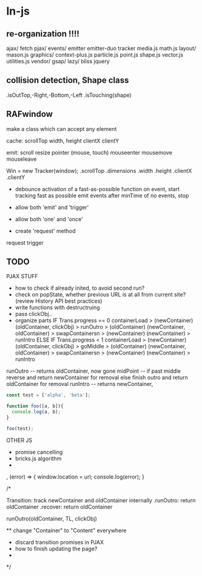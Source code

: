 # ln-js

## re-organization !!!!

ajax/
    fetch
    pjax/
events/
    emitter
    emitter-duo
    tracker
media.js
math.js
layout/
    mason.js
graphics/
    context-plus.js
    particle.js
    point.js
    shape.js
    vector.js
    utilities.js
vendor/
    gsap/
    lazy/
    bliss
    jquery

## collision detection, Shape class

.isOutTop,-Right,-Bottom,-Left
.isTouching(shape)

## RAFwindow

make a class which can accept any element

cache:
    scrollTop
    width, height
    clientX
    clientY

emit:
    scroll
    resize
    pointer (mouse, touch)
        mouseenter
        mousemove
        mouseleave

Win = new Tracker(window);
    .scrollTop
    .dimensions
    .width
    .height
    .clientX
    .clientY

- debounce activation of a fast-as-possible function
    on event, start tracking fast as possible
        emit events
    after minTime of no events, stop

- allow both 'emit' and 'trigger'
- allow both 'one' and 'once'
- create 'request' method

request
trigger


## TODO

PJAX STUFF

- how to check if already inited, to avoid second run?
- check on popState, whether previous URL is at all from current site?
    (review History API best practices)
- write functions with destructruing
- pass clickObj..
- organize parts
    IF Trans.progress == 0
        containerLoad > (newContainer)
        (oldContainer, clickObj) > runOutro > (oldContainer)
        (newContainer, oldContainer) > swapContainersn > (newContainer)
        (newContainer) > runIntro
    ELSE IF Trans.progress < 1
        containerLoad > (newContainer)
        (oldContainer, clickObj) > goMiddle > (oldContainer)
        (newContainer, oldContainer) > swapContainersn > (newContainer)
        (newContainer) > runIntro

runOutro -- returns oldContainer, now gone
midPoint -- if past middle
                reverse and return newContainer for removal
            else
                finish outro and return oldContainer for removal
runIntro -- returns newContainer,

```js
const test = ['alpha', 'beta'];

function foo([a, b]){
  console.log(a, b);
}

foo(test);
```

OTHER JS

- promise cancelling
- bricks.js algorithm
-

, (error) => { window.location = url; console.log(error); }

/*

Transition: track newContainer and oldContainer internally
    .runOutro: return oldContainer
    .recover: return oldContainer

runOutro(oldContainer, TL, clickObj)


** change "Container" to "Content" everywhere

- discard transition promises in PJAX
- how to finish updating the page?
-


 */

